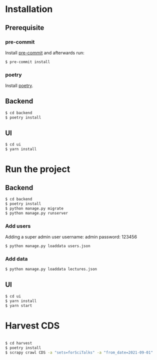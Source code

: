 # Installation

## Prerequisite

### pre-commit

Install [pre-commit](https://pre-commit.com/#installation) and afterwards run:

```bash
$ pre-commit install
```

### poetry

Install [poetry](https://python-poetry.org/docs/#installation).

## Backend

```bash
$ cd backend
$ poetry install
```

## UI

```bash
$ cd ui
$ yarn install
```

# Run the project

## Backend

```bash
$ cd backend
$ poetry install
$ python manage.py migrate
$ python manage.py runserver
```

### Add users

Adding a super admin user username: admin password: 123456

```bash
$ python manage.py loaddata users.json
```

### Add data

```bash
$ python manage.py loaddata lectures.json
```

## UI

```bash
$ cd ui
$ yarn install
$ yarn start
```

# Harvest CDS

```bash

$ cd harvest
$ poetry install
$ scrapy crawl CDS -a "sets=forSciTalks" -a "from_date=2021-09-01"
```
